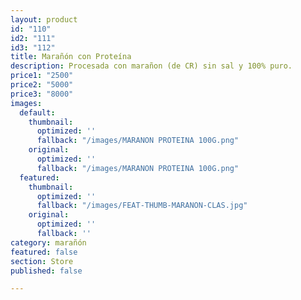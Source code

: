 ```yaml
---
layout: product
id: "110"
id2: "111"
id3: "112"
title: Marañón con Proteína
description: Procesada con marañon (de CR) sin sal y 100% puro.
price1: "2500"
price2: "5000"
price3: "8000"
images:
  default:
    thumbnail:
      optimized: ''
      fallback: "/images/MARANON PROTEINA 100G.png"
    original:
      optimized: ''
      fallback: "/images/MARANON PROTEINA 100G.png"
  featured:
    thumbnail:
      optimized: ''
      fallback: "/images/FEAT-THUMB-MARANON-CLAS.jpg"
    original:
      optimized: ''
      fallback: ''
category: marañón
featured: false
section: Store
published: false

---
```

